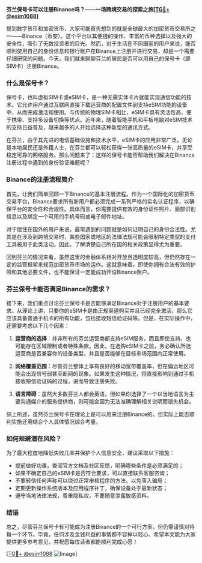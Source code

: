 **芬兰保号卡可以注册Binance吗？——一场跨境交易的探索之旅[[TG💪+ @esim1088](https://t.me/s/esim1088)]**

提到数字货币和加密货币，大家可能首先想到的就是全球最大的加密货币交易所之一——Binance（币安）。这个平台以其便捷的操作、丰富的币种选择以及强大的安全性，吸引了无数投资者的目光。然而，对于生活在不同国家的用户来说，能否顺利使用自己的身份信息和银行账户在Binance上注册并进行交易，却是一个需要仔细研究的问题。今天，我们就来聊聊芬兰的居民是否可以用自己的保号卡（即SIM卡）注册Binance。

### 什么是保号卡？

保号卡，也叫虚拟SIM卡或eSIM卡，是一种无需实体卡片就能实现通信功能的技术。它允许用户通过互联网直接下载运营商的配置文件到支持eSIM功能的设备中，从而完成激活和使用。与传统的物理SIM卡相比，eSIM卡具有灵活性高、便于携带、支持多设备切换等优点。近年来，随着智能手机和平板电脑对eSIM技术的支持日益普及，越来越多的人开始选择这种新型的通讯方式。

在芬兰，由于其先进的电信基础设施和技术水平，eSIM卡的应用非常广泛。无论是本地居民还是外籍人士，在芬兰都可以轻松获得一张高质量的eSIM卡，并享受稳定可靠的网络服务。那么问题来了：这样的保号卡能否帮助我们解决在Binance注册过程中遇到的身份验证难题呢？

### Binance的注册流程简介

首先，让我们简单回顾一下Binance的基本注册流程。作为一个国际化的加密货币交易平台，Binance要求所有新用户都必须完成一系列严格的实名认证程序，以确保平台的安全性和合规性。具体而言，你需要提供有效的身份证件照片、面部识别信息以及绑定一个可用的手机号码或电子邮件地址。

对于居住在国外的用户来说，最常遇到的问题就是如何证明自己的身份合法性。尤其是在涉及到跨境交易时，某些国家或地区的法律法规可能会限制特定类型的支付工具被用于此类活动。因此，了解清楚自己所在国的相关政策显得尤为重要。

回到芬兰的情况来看，虽然这里的金融体系相对开放且透明度较高，但仍然存在一定的监管框架来规范加密货币市场的运作。这就意味着，即使你拥有合法有效的护照和其他必要文件，也不能保证一定能成功开设Binance账户。

### 芬兰保号卡能否满足Binance的需求？

接下来，我们重点讨论芬兰保号卡是否能够满足Binance对于注册用户的基本要求。从理论上讲，只要你的eSIM卡是由正规渠道购买并且已经完全激活，那么它应该具备普通手机卡的所有功能，包括接收短信验证码等。但是，在实际操作中，还需要考虑以下几个因素：

1. **运营商的选择**：并非所有的芬兰运营商都支持eSIM服务，而且即使支持，也可能存在区域限制或者特殊条款。因此，在选购eSIM卡之前，务必确认所选运营商是否兼容你的设备类型，并且是否能够在目标市场范围内正常使用。
   
2. **网络覆盖范围**：尽管芬兰整体上享有良好的移动宽带覆盖率，但在偏远地区可能会出现信号弱甚至断网的现象。如果发生这种情况，将直接影响到通过手机接收短信验证码的过程，进而导致注册失败。

3. **语言障碍**：虽然大多数芬兰人都会英语，但如果你选择了一个以当地语言为主要沟通媒介的服务提供商，则可能会因为无法准确理解相关说明而错失机会。

综上所述，虽然芬兰保号卡在理论上是可以用来注册Binance的，但实际上能否顺利实施还需结合个人具体情况综合考量。

### 如何规避潜在风险？

为了最大程度地降低失败几率并保护个人信息安全，建议采取以下措施：

- 提前做好功课，查阅官方文档及社区反馈，明确哪些条件是必须满足的；
- 如果不确定自己的eSIM卡是否符合要求，可以直接联系客服咨询；
- 不要轻信任何声称可以绕过正常审核程序的方法，以免落入骗局；
- 定期更新操作系统版本及应用程序补丁，确保设备处于最新状态；
- 遵守当地法律法规，尊重隐私权，不要随意泄露敏感资料。

### 结语

总之，尽管芬兰保号卡有可能成为注册Binance的一个可行方案，但仍需谨慎对待每一个环节。毕竟，任何涉及金钱利益的事情都不容掉以轻心。希望本文能为大家提供更多参考意见，并祝愿每位读者都能顺利完成心愿！

[[TG💪+ @esim1088](https://t.me/s/esim1088) ![Image](https://i.postimg.cc/4NQfJmqS/Snipaste-2025-05-13-00-14-12.png)]